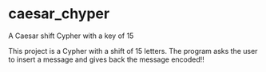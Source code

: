 # caesar_chyper
A Caesar shift  Cypher with a key of 15 

This project is a Cypher with a shift of 15 letters. 
The program asks the user to insert a message  and gives back the message encoded!!



